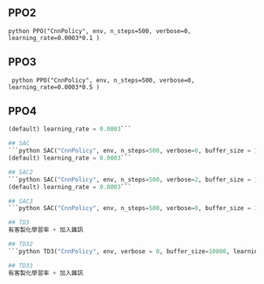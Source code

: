 ## PPO2
```python PPO("CnnPolicy", env, n_steps=500, verbose=0, learning_rate=0.0003*0.1 )```

## PPO3
``` python PPO("CnnPolicy", env, n_steps=500, verbose=0, learning_rate=0.0003*0.5 )```

## PPO4
```python PPO("CnnPolicy", env, n_steps=500, verbose=0 )
(default) learning_rate = 0.0003```

## SAC
```python SAC("CnnPolicy", env, n_steps=500, verbose=0, buffer_size = 10000 )
(default) learning_rate = 0.0003```

## SAC2
```python SAC("CnnPolicy", env, n_steps=500, verbose=2, buffer_size = 10000 )
(default) learning_rate = 0.0003```

## SAC3
```python SAC("CnnPolicy", env, n_steps=500, verbose=0, buffer_size = 10000, learning_rate = 0.00000005 )```

## TD3
有客製化學習率 + 加入雜訊

## TD32
```python TD3("CnnPolicy", env, verbose = 0, buffer_size=10000, learning_rate = 0.00000005 )```

## TD33
有客製化學習率 + 加入雜訊
